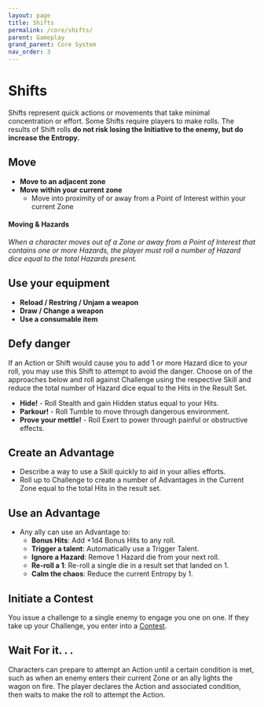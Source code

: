 ```yaml
---
layout: page
title: Shifts
permalink: /core/shifts/
parent: Gameplay
grand_parent: Core System
nav_order: 3
---
```


# Shifts

Shifts represent quick actions or movements that take minimal concentration or effort.  Some Shifts require players to make rolls.  The results of Shift rolls **do not risk losing the Initiative to the enemy, but do increase the Entropy.**

## Move
- **Move to an adjacent zone**
- **Move within your current zone**
    - Move into proximity of or away from a Point of Interest within your current Zone

#### Moving & Hazards
*When a character moves out of a Zone or away from a Point of Interest that contains one or more Hazards, the player must roll a number of Hazard dice equal to the total Hazards present.*

## Use your equipment
- **Reload / Restring / Unjam a weapon**
- **Draw / Change  a weapon**
- **Use a consumable item**

## Defy danger
If an Action or Shift would cause you to add 1 or more Hazard dice to your roll, you may use this Shift to attempt to avoid the danger.  Choose on of the approaches below and roll against Challenge using the respective Skill and reduce the total number of Hazard dice equal to the Hits in the Result Set. 
- **Hide!** - Roll Stealth and gain Hidden status equal to your Hits.
- **Parkour!** - Roll Tumble to move through dangerous environment.
- **Prove your mettle!** - Roll Exert to power through painful or obstructive effects.

## Create an Advantage
- Describe a way to use a Skill quickly to aid in your allies efforts.
- Roll up to Challenge to create a number of Advantages in the Current Zone equal to the total Hits in the result set.

## Use an Advantage
- Any ally can use an Advantage to:
    - **Bonus Hits**: Add +1d4 Bonus Hits to any roll.
    - **Trigger a talent**: Automatically use a Trigger Talent.
    - **Ignore a Hazard**: Remove 1 Hazard die from your next roll.
    - **Re-roll a 1**: Re-roll a single die in a result set that landed on 1.
    - **Calm the chaos**: Reduce the current Entropy by 1.

## Initiate a Contest
You issue a challenge to a single enemy to engage you one on one.  If they take up your Challenge, you enter into a <a href='/no1_system/cire/gameplay/contests/'>Contest</a>.

## Wait For it. . .
Characters can prepare to attempt an Action until a certain condition is met, such as when an enemy enters their current Zone or an ally lights the wagon on fire.  The player declares the Action and associated condition, then waits to make the roll to attempt the Action.
